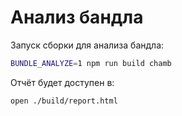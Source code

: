 # Анализ бандла

Запуск сборки для анализа бандла:

```sh
BUNDLE_ANALYZE=1 npm run build chamb
```

Отчёт будет доступен в:

```
open ./build/report.html
```
